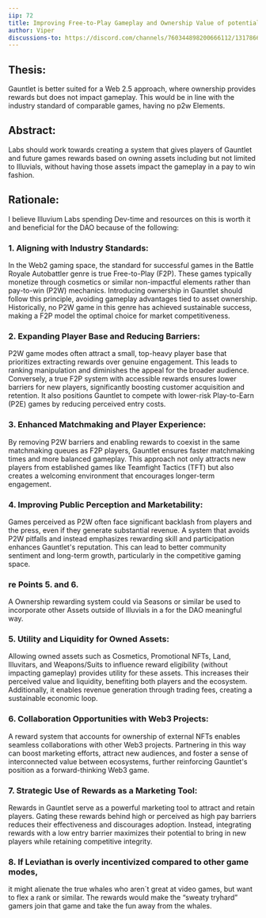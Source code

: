```yaml
---
iip: 72
title: Improving Free-to-Play Gameplay and Ownership Value of potentially all Illuvium-NFTs
author: Viper
discussions-to: https://discord.com/channels/760344898200666112/1317866800633090188
---
```


## Thesis:
Gauntlet is better suited for a Web 2.5 approach, where ownership provides rewards but does not impact gameplay.
This would be in line with the industry standard of comparable games, having no p2w Elements.

## Abstract:
Labs should work towards creating a system that gives players of Gauntlet and future games rewards based on owning assets including but not limited to Illuvials, without having those assets impact the gameplay in a pay to win fashion.

## Rationale:
I believe Illuvium Labs spending Dev-time and resources on this is worth it and beneficial for the DAO because of the following:

### 1. Aligning with Industry Standards:
In the Web2 gaming space, the standard for successful games in the Battle Royale Autobattler genre is true Free-to-Play (F2P). 
These games typically monetize through cosmetics or similar non-impactful elements rather than pay-to-win (P2W) mechanics. 
Introducing ownership in Gauntlet should follow this principle, avoiding gameplay advantages tied to asset ownership. 
Historically, no P2W game in this genre has achieved sustainable success, making a F2P model the optimal choice for market competitiveness.

### 2. Expanding Player Base and Reducing Barriers:
P2W game modes often attract a small, top-heavy player base that prioritizes extracting rewards over genuine engagement. 
This leads to ranking manipulation and diminishes the appeal for the broader audience. 
Conversely, a true F2P system with accessible rewards ensures lower barriers for new players, significantly boosting customer acquisition and retention. 
It also positions Gauntlet to compete with lower-risk Play-to-Earn (P2E) games by reducing perceived entry costs.

### 3. Enhanced Matchmaking and Player Experience:
By removing P2W barriers and enabling rewards to coexist in the same matchmaking queues as F2P players, Gauntlet ensures faster matchmaking times and more balanced gameplay. 
This approach not only attracts new players from established games like Teamfight Tactics (TFT) but also creates a welcoming environment that encourages longer-term engagement.

### 4. Improving Public Perception and Marketability:
Games perceived as P2W often face significant backlash from players and the press, even if they generate substantial revenue. 
A system that avoids P2W pitfalls and instead emphasizes rewarding skill and participation enhances Gauntlet's reputation. 
This can lead to better community sentiment and long-term growth, particularly in the competitive gaming space.

### re Points 5. and 6.
A Ownership rewarding system could via Seasons or similar be used to incorporate other Assets outside of Illuvials in a for the DAO meaningful way.

### 5. Utility and Liquidity for Owned Assets:
Allowing owned assets such as Cosmetics, Promotional NFTs, Land, Illuvitars, and Weapons/Suits to influence reward eligibility (without impacting gameplay) provides utility for these assets. 
This increases their perceived value and liquidity, benefiting both players and the ecosystem. 
Additionally, it enables revenue generation through trading fees, creating a sustainable economic loop.

### 6. Collaboration Opportunities with Web3 Projects:
A reward system that accounts for ownership of external NFTs enables seamless collaborations with other Web3 projects. 
Partnering in this way can boost marketing efforts, attract new audiences, and foster a sense of interconnected value between ecosystems, further reinforcing Gauntlet's position as a forward-thinking Web3 game.

### 7. Strategic Use of Rewards as a Marketing Tool:
Rewards in Gauntlet serve as a powerful marketing tool to attract and retain players. 
Gating these rewards behind high or perceived as high pay barriers reduces their effectiveness and discourages adoption. 
Instead, integrating rewards with a low entry barrier maximizes their potential to bring in new players while retaining competitive integrity.

### 8. If Leviathan is overly incentivized compared to other game modes,
it might alienate the true whales who aren´t great at video games, but want to flex a rank or similar.
The rewards would make the “sweaty tryhard” gamers join that game and take the fun away from the whales.
